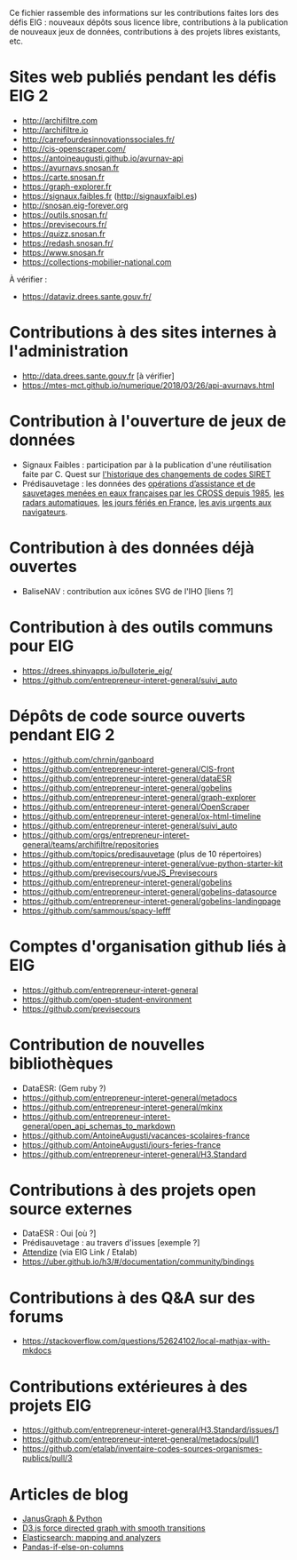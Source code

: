 Ce fichier rassemble des informations sur les contributions faites lors des défis EIG : nouveaux dépôts sous licence libre, contributions à la publication de nouveaux jeux de données, contributions à des projets libres existants, etc.

# Sites web publiés pendant les défis EIG 2

- <http://archifiltre.com>
- <http://archifiltre.io>
- <http://carrefourdesinnovationssociales.fr/>
- <http://cis-openscraper.com/>
- <https://antoineaugusti.github.io/avurnav-api>
- <https://avurnavs.snosan.fr>
- <https://carte.snosan.fr>
- <https://graph-explorer.fr>
- <https://signaux.faibles.fr> (<http://signauxfaibl.es>)
- <http://snosan.eig-forever.org>
- <https://outils.snosan.fr/>
- <https://previsecours.fr/>
- <https://quizz.snosan.fr>
- <https://redash.snosan.fr/>
- <https://www.snosan.fr>
- <https://collections-mobilier-national.com>

À vérifier :

- <https://dataviz.drees.sante.gouv.fr/>

# Contributions à des sites internes à l'administration

- <http://data.drees.sante.gouv.fr> [à vérifier]
- <https://mtes-mct.github.io/numerique/2018/03/26/api-avurnavs.html>

# Contribution à l'ouverture de jeux de données

- Signaux Faibles : participation par à la publication d'une réutilisation faite par C. Quest sur [l'historique des changements de codes SIRET](https://www.data.gouv.fr/fr/datasets/historique-des-changements-de-codes-siret/)
- Prédisauvetage : les données des [opérations d’assistance et de sauvetages menées en eaux françaises par les CROSS depuis 1985](https://www.data.gouv.fr/fr/datasets/operations-coordonnees-par-les-cross/), [les radars automatiques](https://www.data.gouv.fr/fr/datasets/radars-automatiques/), [les jours fériés en France](https://www.data.gouv.fr/fr/datasets/jours-feries-en-france/), [les avis urgents aux navigateurs](https://www.data.gouv.fr/fr/datasets/avis-urgents-aux-navigateurs-en-vigueur-en-eaux-francaises-metropolitaines/).

# Contribution à des données déjà ouvertes

- BaliseNAV : contribution aux icônes SVG de l'IHO [liens ?]

# Contribution à des outils communs pour EIG

- <https://drees.shinyapps.io/bulloterie_eig/>
- <https://github.com/entrepreneur-interet-general/suivi_auto>

# Dépôts de code source ouverts pendant EIG 2

- <https://github.com/chrnin/ganboard>
- <https://github.com/entrepreneur-interet-general/CIS-front>
- <https://github.com/entrepreneur-interet-general/dataESR>
- <https://github.com/entrepreneur-interet-general/gobelins>
- <https://github.com/entrepreneur-interet-general/graph-explorer>
- <https://github.com/entrepreneur-interet-general/OpenScraper>
- <https://github.com/entrepreneur-interet-general/ox-html-timeline>
- <https://github.com/entrepreneur-interet-general/suivi_auto>
- <https://github.com/orgs/entrepreneur-interet-general/teams/archifiltre/repositories>
- <https://github.com/topics/predisauvetage> (plus de 10 répertoires)
- <https://github.com/entrepreneur-interet-general/vue-python-starter-kit>
- <https://github.com/previsecours/vueJS_Previsecours>
- <https://github.com/entrepreneur-interet-general/gobelins>
- <https://github.com/entrepreneur-interet-general/gobelins-datasource>
- <https://github.com/entrepreneur-interet-general/gobelins-landingpage>
- <https://github.com/sammous/spacy-lefff>

# Comptes d'organisation github liés à EIG

- <https://github.com/entrepreneur-interet-general>
- <https://github.com/open-student-environment>
- <https://github.com/previsecours>

# Contribution de nouvelles bibliothèques

- DataESR: (Gem ruby ?)
- <https://github.com/entrepreneur-interet-general/metadocs>
- <https://github.com/entrepreneur-interet-general/mkinx>
- <https://github.com/entrepreneur-interet-general/open_api_schemas_to_markdown>
- <https://github.com/AntoineAugusti/vacances-scolaires-france>
- <https://github.com/AntoineAugusti/jours-feries-france>
- <https://github.com/entrepreneur-interet-general/H3.Standard>

# Contributions à des projets open source externes

- DataESR : Oui [où ?]
- Prédisauvetage : au travers d'issues [exemple ?]
- [Attendize](https://github.com/Attendize/Attendize) (via EIG Link / Etalab)
- <https://uber.github.io/h3/#/documentation/community/bindings>

# Contributions à des Q&A sur des forums

- <https://stackoverflow.com/questions/52624102/local-mathjax-with-mkdocs>

# Contributions extérieures à des projets EIG

- <https://github.com/entrepreneur-interet-general/H3.Standard/issues/1>
- <https://github.com/entrepreneur-interet-general/metadocs/pull/1>
- <https://github.com/etalab/inventaire-codes-sources-organismes-publics/pull/3>

# Articles de blog

- [JanusGraph & Python](https://medium.com/@BGuigal/janusgraph-python-9e8d6988c36c)
- [D3.js force directed graph with smooth transitions](https://bl.ocks.org/benoitguigal/e11a791079318b7ff6ecde9a6464801d)
- [Elasticsearch: mapping and analyzers](https://medium.com/@BGuigal/elasticsearch-mapping-and-analysers-ab0c507f4ada)
- [Pandas-if-else-on-columns](https://guillim.github.io/pandas/2018/10/22/Pandas-if-else-on-columns.html)
